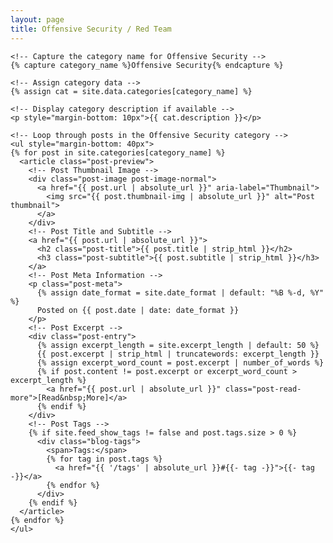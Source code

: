 ```yaml
---
layout: page
title: Offensive Security / Red Team
---
```


<div id="archives" class="post">
  <div class="archive-group">
    
    <!-- Capture the category name for Offensive Security -->
    {% capture category_name %}Offensive Security{% endcapture %}
    
    <!-- Assign category data -->
    {% assign cat = site.data.categories[category_name] %}
    
    <!-- Display category description if available -->
    <p style="margin-bottom: 10px">{{ cat.description }}</p> 
    
    <!-- Loop through posts in the Offensive Security category -->
    <ul style="margin-bottom: 40px">
    {% for post in site.categories[category_name] %}
      <article class="post-preview">
        <!-- Post Thumbnail Image -->
        <div class="post-image post-image-normal">
          <a href="{{ post.url | absolute_url }}" aria-label="Thumbnail">
            <img src="{{ post.thumbnail-img | absolute_url }}" alt="Post thumbnail">
          </a>
        </div>
        <!-- Post Title and Subtitle -->
        <a href="{{ post.url | absolute_url }}">
          <h2 class="post-title">{{ post.title | strip_html }}</h2>
          <h3 class="post-subtitle">{{ post.subtitle | strip_html }}</h3>
        </a>
        <!-- Post Meta Information -->
        <p class="post-meta">
          {% assign date_format = site.date_format | default: "%B %-d, %Y" %}
          Posted on {{ post.date | date: date_format }}
        </p>
        <!-- Post Excerpt -->
        <div class="post-entry">
          {% assign excerpt_length = site.excerpt_length | default: 50 %}
          {{ post.excerpt | strip_html | truncatewords: excerpt_length }}
          {% assign excerpt_word_count = post.excerpt | number_of_words %}
          {% if post.content != post.excerpt or excerpt_word_count > excerpt_length %}
            <a href="{{ post.url | absolute_url }}" class="post-read-more">[Read&nbsp;More]</a>
          {% endif %}
        </div>
        <!-- Post Tags -->
        {% if site.feed_show_tags != false and post.tags.size > 0 %}
          <div class="blog-tags">
            <span>Tags:</span>
            {% for tag in post.tags %}
              <a href="{{ '/tags' | absolute_url }}#{{- tag -}}">{{- tag -}}</a>
            {% endfor %}
          </div>
        {% endif %}
      </article>
    {% endfor %}
    </ul>
  </div> 
</div>
